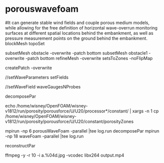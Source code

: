 # porouswavefoam
#It can generate stable wind fields and couple porous medium models, while allowing for the free definition of horizontal wave-overrun monitoring surfaces at different spatial locations behind the embankment, as well as pressure measurement points on the ground behind the embankment.
blockMesh
topoSet  

 subsetMesh obstacle  -overwrite -patch bottom
subsetMesh obstacle1  -overwrite -patch bottom
refineMesh -overwrite
setsToZones -noFlipMap

createPatch -overwrite

//setWaveParameters 
setFields

//setWaveField 
waveGaugesNProbes


decomposePar

echo /home/wisney/OpenFOAM/wisney-v1812/run/porosity/porousforce/U/U20/processor*/constant/ | xargs -n 1 cp /home/wisney/OpenFOAM/wisney-v1812/run/porosity/porousforce/U/U20/constant/porosityZones


mpirun -np 6 porousWaveFoam -parallel |tee log.run
decomposePar
mpirun -np 18 waveFoam -parallel |tee log.run

reconstructPar

ffmpeg -y -r 10 -i a.%04d.jpg -vcodec libx264 output.mp4
